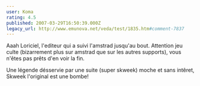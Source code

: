 ```yaml
---
user: Koma
rating: 4.5
published: 2007-03-29T16:50:39.000Z
legacy_url: http://www.emunova.net/veda/test/1835.htm#comment-7837
---
```

Aaah Loriciel, l'editeur qui a suivi l'amstrad jusqu'au bout.
Attention jeu culte (bizarrement plus sur amstrad que sur les autres supports), vous n'êtes pas prêts d'en voir la fin.

Une légende désservie par une suite (super skweek) moche et sans intêret, Skweek l'original est une bombe!